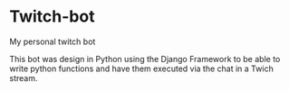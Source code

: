 # Twitch-bot
My personal twitch bot


This bot was design in Python using the Django Framework to be able to write python functions and have them executed via the chat in a Twich stream.
